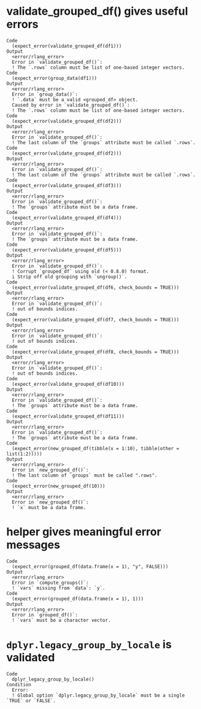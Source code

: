 # validate_grouped_df() gives useful errors

    Code
      (expect_error(validate_grouped_df(df1)))
    Output
      <error/rlang_error>
      Error in `validate_grouped_df()`:
      ! The `.rows` column must be list of one-based integer vectors.
    Code
      (expect_error(group_data(df1)))
    Output
      <error/rlang_error>
      Error in `group_data()`:
      ! `.data` must be a valid <grouped_df> object.
      Caused by error in `validate_grouped_df()`:
      ! The `.rows` column must be list of one-based integer vectors.
    Code
      (expect_error(validate_grouped_df(df2)))
    Output
      <error/rlang_error>
      Error in `validate_grouped_df()`:
      ! The last column of the `groups` attribute must be called `.rows`.
    Code
      (expect_error(validate_grouped_df(df2)))
    Output
      <error/rlang_error>
      Error in `validate_grouped_df()`:
      ! The last column of the `groups` attribute must be called `.rows`.
    Code
      (expect_error(validate_grouped_df(df3)))
    Output
      <error/rlang_error>
      Error in `validate_grouped_df()`:
      ! The `groups` attribute must be a data frame.
    Code
      (expect_error(validate_grouped_df(df4)))
    Output
      <error/rlang_error>
      Error in `validate_grouped_df()`:
      ! The `groups` attribute must be a data frame.
    Code
      (expect_error(validate_grouped_df(df5)))
    Output
      <error/rlang_error>
      Error in `validate_grouped_df()`:
      ! Corrupt `grouped_df` using old (< 0.8.0) format.
      i Strip off old grouping with `ungroup()`.
    Code
      (expect_error(validate_grouped_df(df6, check_bounds = TRUE)))
    Output
      <error/rlang_error>
      Error in `validate_grouped_df()`:
      ! out of bounds indices.
    Code
      (expect_error(validate_grouped_df(df7, check_bounds = TRUE)))
    Output
      <error/rlang_error>
      Error in `validate_grouped_df()`:
      ! out of bounds indices.
    Code
      (expect_error(validate_grouped_df(df8, check_bounds = TRUE)))
    Output
      <error/rlang_error>
      Error in `validate_grouped_df()`:
      ! out of bounds indices.
    Code
      (expect_error(validate_grouped_df(df10)))
    Output
      <error/rlang_error>
      Error in `validate_grouped_df()`:
      ! The `groups` attribute must be a data frame.
    Code
      (expect_error(validate_grouped_df(df11)))
    Output
      <error/rlang_error>
      Error in `validate_grouped_df()`:
      ! The `groups` attribute must be a data frame.
    Code
      (expect_error(new_grouped_df(tibble(x = 1:10), tibble(other = list(1:2)))))
    Output
      <error/rlang_error>
      Error in `new_grouped_df()`:
      ! The last column of `groups` must be called ".rows".
    Code
      (expect_error(new_grouped_df(10)))
    Output
      <error/rlang_error>
      Error in `new_grouped_df()`:
      ! `x` must be a data frame.

# helper gives meaningful error messages

    Code
      (expect_error(grouped_df(data.frame(x = 1), "y", FALSE)))
    Output
      <error/rlang_error>
      Error in `compute_groups()`:
      ! `vars` missing from `data`: `y`.
    Code
      (expect_error(grouped_df(data.frame(x = 1), 1)))
    Output
      <error/rlang_error>
      Error in `grouped_df()`:
      ! `vars` must be a character vector.

# `dplyr.legacy_group_by_locale` is validated

    Code
      dplyr_legacy_group_by_locale()
    Condition
      Error:
      ! Global option `dplyr.legacy_group_by_locale` must be a single `TRUE` or `FALSE`.

